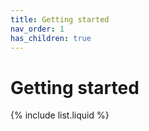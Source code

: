 ```yaml
---
title: Getting started
nav_order: 1
has_children: true
---
```


# Getting started

{% include list.liquid %}
